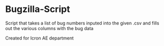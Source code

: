# Bugzilla-Script

Script that takes a list of bug numbers inputed into the given .csv and fills out the various columns with the bug data

Created for Icron AE department
